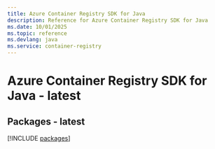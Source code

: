 ```yaml
---
title: Azure Container Registry SDK for Java
description: Reference for Azure Container Registry SDK for Java
ms.date: 10/01/2025
ms.topic: reference
ms.devlang: java
ms.service: container-registry
---
```

# Azure Container Registry SDK for Java - latest
## Packages - latest
[!INCLUDE [packages](container-registry-index.md)]